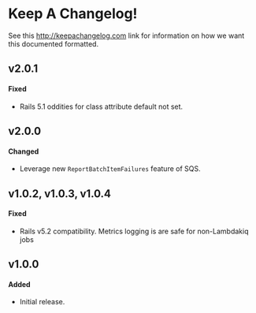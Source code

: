 # Keep A Changelog!

See this http://keepachangelog.com link for information on how we want this documented formatted.

## v2.0.1

#### Fixed

- Rails 5.1 oddities for class attribute default not set.

## v2.0.0

#### Changed

- Leverage new `ReportBatchItemFailures` feature of SQS.

## v1.0.2, v1.0.3, v1.0.4

#### Fixed

- Rails v5.2 compatibility. Metrics logging is are safe for non-Lambdakiq jobs

## v1.0.0

#### Added

- Initial release.
